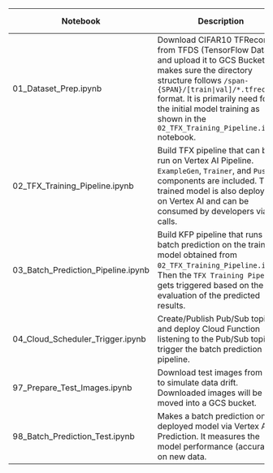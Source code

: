 Notebook | Description | Colab Link
--- | --- | --- | 
01_Dataset_Prep.ipynb | Download CIFAR10 TFRecord from TFDS (TensorFlow Dataset) and upload it to GCS Bucket. It makes sure the directory structure follows `/span-{SPAN}/[train\|val]/*.tfrecord` format. It is primarily need for the initial model training as shown in the `02_TFX_Training_Pipeline.ipynb` notebook. | [![Open In Collab](https://colab.research.google.com/assets/colab-badge.svg)](http://colab.research.google.com/github/deep-diver/Continuous-Adaptation-for-Machine-Learning-System-to-Data-Changes/blob/main/notebooks/01_Dataset_Prep.ipynb)
02_TFX_Training_Pipeline.ipynb | Build TFX pipeline that can be run on Vertex AI Pipeline. `ExampleGen`, `Trainer`, and `Pusher` components are included. The trained model is also deployed on Vertex AI and can be consumed by developers via API calls. | [![Open In Collab](https://colab.research.google.com/assets/colab-badge.svg)](http://colab.research.google.com/github/deep-diver/Continuous-Adaptation-for-Machine-Learning-System-to-Data-Changes/blob/main/notebooks/02_TFX_Training_Pipeline.ipynb)
03_Batch_Prediction_Pipeline.ipynb | Build KFP pipeline that runs batch prediction on the trained model obtained from `02_TFX_Training_Pipeline.ipynb`. Then the `TFX Training Pipeline` gets triggered based on the evaluation of the predicted results. | [![Open In Collab](https://colab.research.google.com/assets/colab-badge.svg)](http://colab.research.google.com/github/deep-diver/Continuous-Adaptation-for-Machine-Learning-System-to-Data-Changes/blob/main/notebooks/03_Batch_Prediction_Pipeline.ipynb)
04_Cloud_Scheduler_Trigger.ipynb | Create/Publish Pub/Sub topic, and deploy Cloud Function listening to the Pub/Sub topic to trigger the batch prediction pipeline. | [![Open In Collab](https://colab.research.google.com/assets/colab-badge.svg)](http://colab.research.google.com/github/deep-diver/Continuous-Adaptation-for-Machine-Learning-System-to-Data-Changes/blob/main/notebooks/04_Cloud_Scheduler_Trigger.ipynb)
97_Prepare_Test_Images.ipynb | Download test images from [Bing](https://www.bing.com/) to simulate data drift. Downloaded images will be moved into a GCS bucket. | [![Open In Collab](https://colab.research.google.com/assets/colab-badge.svg)](http://colab.research.google.com/github/deep-diver/Continuous-Adaptation-for-Machine-Learning-System-to-Data-Changes/blob/main/notebooks/97_Prepare_Test_Images.ipynb)
98_Batch_Prediction_Test.ipynb | Makes a batch prediction on a deployed model via Vertex AI Prediction. It measures the model performance (accuracy) on new data. | [![Open In Collab](https://colab.research.google.com/assets/colab-badge.svg)](http://colab.research.google.com/github/deep-diver/Continuous-Adaptation-for-Machine-Learning-System-to-Data-Changes/blob/main/notebooks/98_Batch_Prediction_Test.ipynb)
